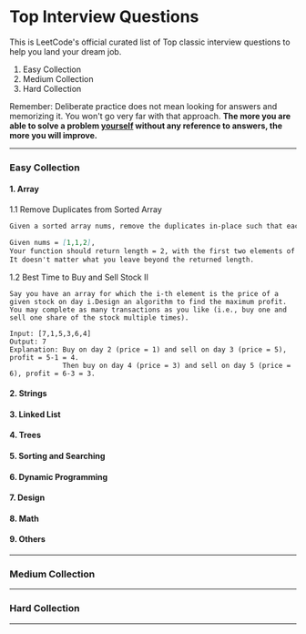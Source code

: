 # Top Interview Questions

This is LeetCode's official curated list of Top classic interview questions to help you land your dream job.

1. Easy Collection
2. Medium Collection
3. Hard Collection

Remember: Deliberate practice does not mean looking for answers and memorizing it. You won't go very far with that approach. **The more you are able to solve a problem <u>yourself</u> without any reference to answers, the more you will improve.**

------

###  Easy Collection

#### 1. Array

1.1 Remove Duplicates from Sorted Array

```markdown
Given a sorted array nums, remove the duplicates in-place such that each element appear only once and return the new length. Do not allocate extra space for another array, you must do this by modifying the input array in-place with O(1) extra memory.

Given nums = [1,1,2],
Your function should return length = 2, with the first two elements of nums being 1 and 2 respectively.
It doesn't matter what you leave beyond the returned length.
```

1.2 Best Time to Buy and Sell Stock II

```
Say you have an array for which the i-th element is the price of a given stock on day i.Design an algorithm to find the maximum profit. You may complete as many transactions as you like (i.e., buy one and sell one share of the stock multiple times).

Input: [7,1,5,3,6,4]
Output: 7
Explanation: Buy on day 2 (price = 1) and sell on day 3 (price = 5), profit = 5-1 = 4.
             Then buy on day 4 (price = 3) and sell on day 5 (price = 6), profit = 6-3 = 3.
```

#### 2. Strings

#### 3. Linked List

#### 4. Trees

#### 5. Sorting and Searching

#### 6. Dynamic Programming

#### 7. Design

#### 8. Math

#### 9. Others

------

### Medium Collection

------

### Hard Collection

------

